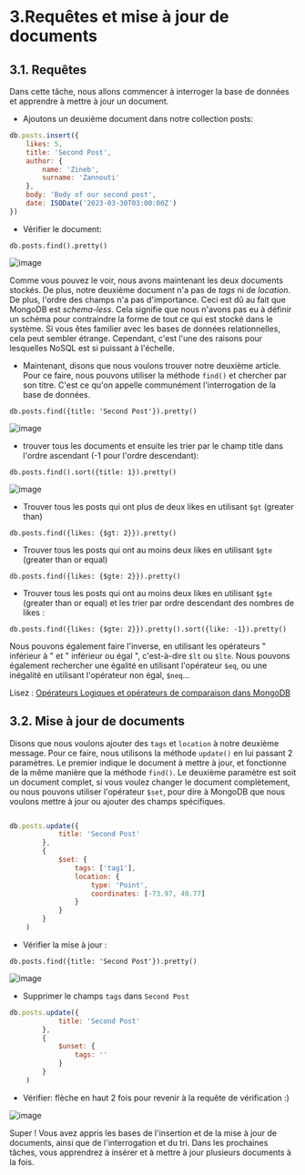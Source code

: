 # 3.Requêtes et mise à jour de documents

## 3.1. Requêtes

Dans cette tâche, nous allons commencer à interroger la base de données et apprendre à mettre à jour un document. 

* Ajoutons un deuxième document dans notre collection posts:

```js
db.posts.insert({
	likes: 5,
	title: 'Second Post',
	author: {
		name: 'Zineb',
		surname: 'Zannouti'
	},
	body: 'Body of our second post',
	date: ISODate('2023-03-30T03:00:00Z')
})
```
* Vérifier le document:
```
db.posts.find().pretty()
```

![image](https://user-images.githubusercontent.com/73080397/212326626-7e907689-ba2e-45cd-acfd-01e530c2f2f5.png)

Comme vous pouvez le voir, nous avons maintenant les deux documents stockés. De plus, notre deuxième document n'a pas de *tags* ni de *location*. De plus, l'ordre des champs n'a pas d'importance. Ceci est dû au fait que MongoDB est *schema-less*. Cela signifie que nous n'avons pas eu à définir un schéma pour contraindre la forme de tout ce qui est stocké dans le système. Si vous êtes familier avec les bases de données relationnelles, cela peut sembler étrange. Cependant, c'est l'une des raisons pour lesquelles NoSQL est si puissant à l'échelle. 

* Maintenant, disons que nous voulons trouver notre deuxième article. Pour ce faire, nous pouvons utiliser la méthode `find()` et chercher par son titre. C'est ce qu'on appelle communément l'interrogation de la base de données. 

```
db.posts.find({title: 'Second Post'}).pretty()
```
![image](https://user-images.githubusercontent.com/73080397/212328406-da181af8-e3fd-4f3b-8829-bcca53675ab2.png)

* trouver tous les documents et ensuite les trier par le champ title dans l'ordre ascendant (-1 pour l'ordre descendant):
```
db.posts.find().sort({title: 1}).pretty()
```

![image](https://user-images.githubusercontent.com/73080397/212329383-6eb0fd58-9cd8-4372-86c6-828042010c60.png)


* Trouver tous les posts qui ont plus de deux likes en utilisant `$gt` (greater than) 
```
db.posts.find({likes: {$gt: 2}}).pretty()
```

* Trouver tous les posts qui ont au moins deux likes en utilisant `$gte` (greater than or equal)
```
db.posts.find({likes: {$gte: 2}}).pretty()
```

* Trouver tous les posts qui ont au moins deux likes en utilisant `$gte` (greater than or equal) et les trier par ordre descendant des nombres de likes :
```
db.posts.find({likes: {$gte: 2}}).pretty().sort({like: -1}).pretty()
```
Nous pouvons également faire l'inverse, en utilisant les opérateurs " inférieur à " et " inférieur ou égal ", c'est-à-dire `$lt` ou `$lte`. Nous pouvons également rechercher une égalité en utilisant l'opérateur `$eq`, ou une inégalité en utilisant l'opérateur non égal, `$neq`...

Lisez : [Opérateurs Logiques et opérateurs de comparaison dans MongoDB](https://kinsta.com/fr/blog/operateurs-mongodb/)

## 3.2. Mise à jour de documents

Disons que nous voulons ajouter des `tags` et `location` à notre deuxième message. Pour ce faire, nous utilisons la méthode `update()` en lui passant 2 paramètres. Le premier indique le document à mettre à jour, et fonctionne de la même manière que la méthode `find()`. Le deuxième paramètre est soit un document complet, si vous voulez changer le document complètement, ou nous pouvons utiliser l'opérateur `$set`, pour dire à MongoDB que nous voulons mettre à jour ou ajouter des champs spécifiques.

```js

db.posts.update({
			title: 'Second Post'
		},
		{
			$set: {
				tags: ['tag1'],
				location: {
					type: 'Point',
					coordinates: [-73.97, 40.77]
				}
			}
		}
	)
```

* Vérifier la mise à jour :
```
db.posts.find({title: 'Second Post'}).pretty()
```

![image](https://user-images.githubusercontent.com/73080397/212337862-e6418f51-eca4-432f-a9ca-cd4b1bb902aa.png)

* Supprimer le champs `tags` dans `Second Post`

```js
db.posts.update({
			title: 'Second Post'
		},
		{
			$unset: {
				tags: ''
			}
		}
	)
```
* Vérifier: flèche en haut 2 fois pour revenir à la requête de vérification :)

![image](https://user-images.githubusercontent.com/73080397/212339639-f97f489f-e8cd-4fbf-82e4-0dcc40c15af6.png)


Super ! Vous avez appris les bases de l'insertion et de la mise à jour de documents, ainsi que de l'interrogation et du tri. Dans les prochaines tâches, vous apprendrez à insérer et à mettre à jour plusieurs documents à la fois.
